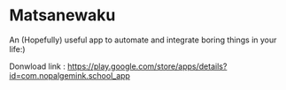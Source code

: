 # Matsanewaku

An (Hopefully) useful app to automate and integrate boring things in your life:) 

Donwload link : https://play.google.com/store/apps/details?id=com.nopalgemink.school_app